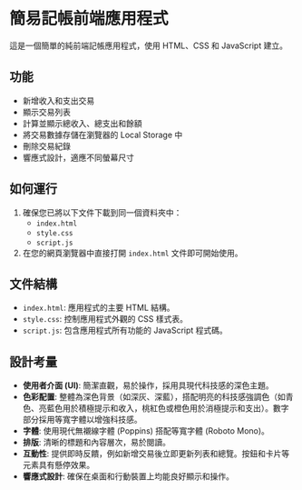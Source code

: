 # 簡易記帳前端應用程式

這是一個簡單的純前端記帳應用程式，使用 HTML、CSS 和 JavaScript 建立。

## 功能

- 新增收入和支出交易
- 顯示交易列表
- 計算並顯示總收入、總支出和餘額
- 將交易數據存儲在瀏覽器的 Local Storage 中
- 刪除交易紀錄
- 響應式設計，適應不同螢幕尺寸

## 如何運行

1.  確保您已將以下文件下載到同一個資料夾中：
    *   `index.html`
    *   `style.css`
    *   `script.js`
2.  在您的網頁瀏覽器中直接打開 `index.html` 文件即可開始使用。

## 文件結構

-   `index.html`: 應用程式的主要 HTML 結構。
-   `style.css`: 控制應用程式外觀的 CSS 樣式表。
-   `script.js`: 包含應用程式所有功能的 JavaScript 程式碼。

## 設計考量

-   **使用者介面 (UI)**: 簡潔直觀，易於操作，採用具現代科技感的深色主題。
-   **色彩配置**: 整體為深色背景（如深灰、深藍），搭配明亮的科技感強調色（如青色、亮藍色用於積極提示和收入，桃紅色或橙色用於消極提示和支出）。數字部分採用等寬字體以增強科技感。
-   **字體**: 使用現代無襯線字體 (Poppins) 搭配等寬字體 (Roboto Mono)。
-   **排版**: 清晰的標題和內容層次，易於閱讀。
-   **互動性**: 提供即時反饋，例如新增交易後立即更新列表和總覽。按鈕和卡片等元素具有懸停效果。
-   **響應式設計**: 確保在桌面和行動裝置上均能良好顯示和操作。

